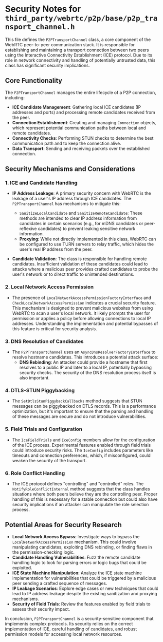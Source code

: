 # Security Notes for `third_party/webrtc/p2p/base/p2p_transport_channel.h`

This file defines the `P2PTransportChannel` class, a core component of the WebRTC peer-to-peer communication stack. It is responsible for establishing and maintaining a transport connection between two peers using the Interactive Connectivity Establishment (ICE) protocol. Due to its role in network connectivity and handling of potentially untrusted data, this class has significant security implications.

## Core Functionality

The `P2PTransportChannel` manages the entire lifecycle of a P2P connection, including:

*   **ICE Candidate Management**: Gathering local ICE candidates (IP addresses and ports) and processing remote candidates received from the peer.
*   **Connection Establishment**: Creating and managing `Connection` objects, which represent potential communication paths between local and remote candidates.
*   **Connectivity Checks**: Performing STUN checks to determine the best communication path and to keep the connection alive.
*   **Data Transport**: Sending and receiving packets over the established connection.

## Security Mechanisms and Considerations

### 1. ICE and Candidate Handling

*   **IP Address Leakage**: A primary security concern with WebRTC is the leakage of a user's IP address through ICE candidates. The `P2PTransportChannel` has mechanisms to mitigate this:
    *   `SanitizeLocalCandidate` and `SanitizeRemoteCandidate`: These methods are intended to clear IP address information from candidates in certain scenarios (e.g., for mDNS candidates or peer-reflexive candidates) to prevent leaking sensitive network information.
    *   **Proxying**: While not directly implemented in this class, WebRTC can be configured to use TURN servers to relay traffic, which hides the user's real IP address from the peer.

*   **Candidate Validation**: The class is responsible for handling remote candidates. Insufficient validation of these candidates could lead to attacks where a malicious peer provides crafted candidates to probe the user's network or to direct traffic to unintended destinations.

### 2. Local Network Access Permission

*   The presence of `LocalNetworkAccessPermissionFactoryInterface` and `CheckLocalNetworkAccessPermission` indicates a crucial security feature. This mechanism is designed to prevent malicious websites from using WebRTC to scan a user's local network. It likely prompts the user for permission or applies a policy before allowing connections to local IP addresses. Understanding the implementation and potential bypasses of this feature is critical for security analysis.

### 3. DNS Resolution of Candidates

*   The `P2PTransportChannel` uses an `AsyncDnsResolverFactoryInterface` to resolve hostname candidates. This introduces a potential attack surface:
    *   **DNS Rebinding**: An attacker could provide a hostname that first resolves to a public IP and later to a local IP, potentially bypassing security checks. The security of the DNS resolution process itself is also important.

### 4. DTLS-STUN Piggybacking

*   The `SetDtlsStunPiggybackCallbacks` method suggests that STUN messages can be piggybacked on DTLS records. This is a performance optimization, but it's important to ensure that the parsing and handling of these messages are secure and do not introduce vulnerabilities.

### 5. Field Trials and Configuration

*   The `IceFieldTrials` and `IceConfig` members allow for the configuration of the ICE process. Experimental features enabled through field trials could introduce security risks. The `IceConfig` includes parameters like timeouts and connection preferences, which, if misconfigured, could weaken the security of the transport.

### 6. Role Conflict Handling

*   The ICE protocol defines "controlling" and "controlled" roles. The `NotifyRoleConflictInternal` method suggests that the class handles situations where both peers believe they are the controlling peer. Proper handling of this is necessary for a stable connection but could also have security implications if an attacker can manipulate the role selection process.

## Potential Areas for Security Research

*   **Local Network Access Bypass**: Investigate ways to bypass the `LocalNetworkAccessPermission` mechanism. This could involve manipulating candidates, exploiting DNS rebinding, or finding flaws in the permission-checking logic.
*   **Candidate Handling Vulnerabilities**: Fuzz the remote candidate handling logic to look for parsing errors or logic bugs that could be exploited.
*   **ICE State Machine Manipulation**: Analyze the ICE state machine implementation for vulnerabilities that could be triggered by a malicious peer sending a crafted sequence of messages.
*   **IP Leakage Scenarios**: Explore edge cases or new techniques that could lead to IP address leakage despite the existing sanitization and proxying mechanisms.
*   **Security of Field Trials**: Review the features enabled by field trials to assess their security impact.

In conclusion, `P2PTransportChannel` is a security-sensitive component that implements complex protocols. Its security relies on the correct implementation of ICE, careful handling of candidates, and robust permission models for accessing local network resources.